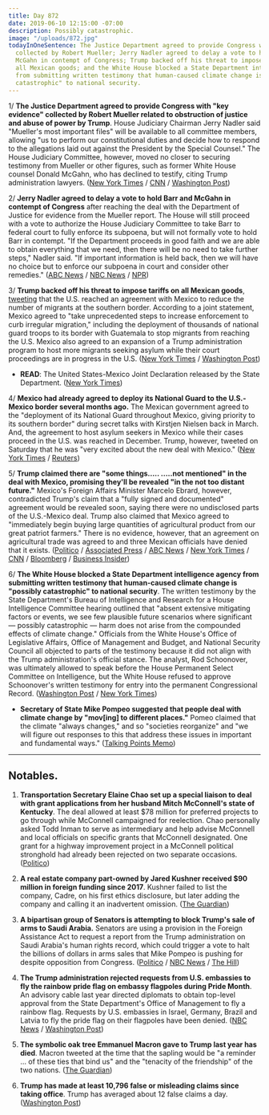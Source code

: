```yaml
---
title: Day 872
date: 2019-06-10 12:15:00 -07:00
description: Possibly catastrophic.
image: "/uploads/872.jpg"
todayInOneSentence: The Justice Department agreed to provide Congress with "key evidence"
  collected by Robert Mueller; Jerry Nadler agreed to delay a vote to hold Barr and
  McGahn in contempt of Congress; Trump backed off his threat to impose tariffs on
  all Mexican goods; and the White House blocked a State Department intelligence agency
  from submitting written testimony that human-caused climate change is "possibly
  catastrophic" to national security.
---
```


1/ **The Justice Department agreed to provide Congress with "key evidence" collected by Robert Mueller related to obstruction of justice and abuse of power by Trump**. House Judiciary Chairman Jerry Nadler said "Mueller's most important files" will be available to all committee members, allowing "us to perform our constitutional duties and decide how to respond to the allegations laid out against the President by the Special Counsel." The House Judiciary Committee, however, moved no closer to securing testimony from Mueller or other figures, such as former White House counsel Donald McGahn, who has declined to testify, citing Trump administration lawyers. ([New York Times](https://www.nytimes.com/2019/06/10/us/politics/mueller-judiciary-committee.html) / [CNN](https://www.cnn.com/2019/06/10/politics/jerry-nadler-mueller-report-william-barr/) / [Washington Post](https://www.washingtonpost.com/powerpost/house-democrats-reach-deal-with-justice-department-to-review-mueller-materials/2019/06/10/8acddcd2-8b9a-11e9-b08e-cfd89bd36d4e_story.html))

2/ **Jerry Nadler agreed to delay a vote to hold Barr and McGahn in contempt of Congress** after reaching the deal with the Department of Justice for evidence from the Mueller report. The House will still proceed with a vote to authorize the House Judiciary Committee to take Barr to federal court to fully enforce its subpoena, but will not formally vote to hold Barr in contempt. "If the Department proceeds in good faith and we are able to obtain everything that we need, then there will be no need to take further steps," Nadler said. "If important information is held back, then we will have no choice but to enforce our subpoena in court and consider other remedies." ([ABC News](https://abcnews.go.com/Politics/nadler-doj-agrees-turn-mueller-evidence-postpones-contempt/story?id=63606046) / [NBC News](https://www.nbcnews.com/politics/congress/nadler-reaches-deal-doj-over-key-mueller-report-documents-n1015796) / [NPR](https://www.npr.org/2019/06/10/731300750/house-democrats-to-get-some-mueller-report-material-but-contempt-vote-is-still-o))

3/ **Trump backed off his threat to impose tariffs on all Mexican goods**, [tweeting](https://twitter.com/realDonaldTrump/status/1137155056044826626) that the U.S. reached an agreement with Mexico to reduce the number of migrants at the southern border. According to a joint statement, Mexico agreed to "take unprecedented steps to increase enforcement to curb irregular migration," including the deployment of thousands of national guard troops to its border with Guatemala to stop migrants from reaching the U.S. Mexico also agreed to an expansion of a Trump administration program to host more migrants seeking asylum while their court proceedings are in progress in the U.S. ([New York Times](https://www.nytimes.com/2019/06/07/us/politics/trump-tariffs-mexico.html) / [Washington Post](https://www.washingtonpost.com/world/the_americas/mexican-officials-hail-tariff-averting-pact-with-us-even-as-worries-emerge/2019/06/08/fcee754a-8886-11e9-9d73-e2ba6bbf1b9b_story.html))

* **READ**: The United States-Mexico Joint Declaration released by the State Department. ([New York Times](https://www.nytimes.com/2019/06/07/us/state-department-mexico-trump.html))

4/ **Mexico had already agreed to deploy its National Guard to the U.S.-Mexico border several months ago.** The Mexican government agreed to the "deployment of its National Guard throughout Mexico, giving priority to its southern border" during secret talks with Kirstjen Nielsen back in March. And, the agreement to host asylum seekers in Mexico while their cases proceed in the U.S. was reached in December. Trump, however, tweeted on Saturday that he was "very excited about the new deal with Mexico." ([New York Times](https://www.nytimes.com/2019/06/08/us/politics/trump-mexico-deal-tariffs.html) / [Reuters](https://www.reuters.com/article/us-usa-trade-mexico-idUSKCN1TA0GM))

5/ **Trump claimed there are "some things..... .....not mentioned" in the deal with Mexico, promising they'll be revealed "in the not too distant future."** Mexico's Foreign Affairs Minister Marcelo Ebrard, however, contradicted Trump's claim that a "fully signed and documented" agreement would be revealed soon, saying there were no undisclosed parts of the U.S.-Mexico deal. Trump also claimed that Mexico agreed to "immediately begin buying large quantities of agricultural product from our great patriot farmers." There is no evidence, however, that an agreement on agricultural trade was agreed to and three Mexican officials have denied that it exists. ([Politico](https://www.politico.com/story/2019/06/09/trump-mexico-deal-twitter-1358158) / [Associated Press](https://www.apnews.com/7bedd8e672dd4f6ca3ffe2b3fd78fe0f) / [ABC News](https://abcnews.go.com/Politics/trump-claims-undisclosed-component-us-mexico-migrant-deal/story?id=63603874) / [New York Times](https://www.nytimes.com/2019/06/10/us/politics/immigration-mexico-deal-trump.html) / [CNN](https://www.cnn.com/2019/06/10/politics/trump-mexico-tariffs/index.html) / [Bloomberg](https://www.bloomberg.com/news/articles/2019-06-08/mexico-never-agreed-to-farm-deal-with-u-s-contradicting-trump) / [Business Insider](https://www.businessinsider.com/trump-mexico-deal-no-evidence-of-farm-export-agreement-2019-6))

6/ **The White House blocked a State Department intelligence agency from submitting written testimony that human-caused climate change is "possibly catastrophic" to national security**. The written testimony by the State Department's Bureau of Intelligence and Research for a House Intelligence Committee hearing outlined that "absent extensive mitigating factors or events, we see few plausible future scenarios where significant — possibly catastrophic — harm does not arise from the compounded effects of climate change." Officials from the White House's Office of Legislative Affairs, Office of Management and Budget, and National Security Council all objected to parts of the testimony because it did not align with the Trump administration's official stance. The analyst, Rod Schoonover, was ultimately allowed to speak before the House Permanent Select Committee on Intelligence, but the White House refused to approve Schoonover's written testimony for entry into the permanent Congressional Record. ([Washington Post](https://www.washingtonpost.com/climate-environment/2019/06/08/white-house-blocked-intelligence-aides-written-testimony-saying-human-caused-climate-change-could-be-possibly-catastrophic/) / [New York Times](https://www.nytimes.com/2019/06/08/climate/rod-schoonover-testimony.html))

* **Secretary of State Mike Pompeo suggested that people deal with climate change by "mov\[ing\] to different places."** Pomeo claimed that the climate "always changes," and so "societies reorganize" and "we will figure out responses to this that address these issues in important and fundamental ways." ([Talking Points Memo](https://talkingpointsmemo.com/news/pompeo-climate-change-move-different-places))

---

## Notables.

1. **Transportation Secretary Elaine Chao set up a special liaison to deal with grant applications from her husband Mitch McConnell's state of Kentucky**. The deal allowed at least $78 million for preferred projects to go through while McConnell campaigned for reelection. Chao personally asked Todd Inman to serve as intermediary and help advise McConnell and local officials on specific grants that McConnell designated. One grant for a highway improvement project in a McConnell political stronghold had already been rejected on two separate occasions. ([Politico](https://www.politico.com/story/2019/06/10/mcconnell-elaine-chao-1358068))

2. **A real estate company part-owned by Jared Kushner received $90 million in foreign funding since 2017**. Kushner failed to list the company, Cadre, on his first ethics disclosure, but later adding the company and calling it an inadvertent omission. ([The Guardian](https://www.theguardian.com/us-news/2019/jun/10/jared-kushner-real-estate-cadre-goldman-sachs))

3. **A bipartisan group of Senators is attempting to block Trump's sale of arms to Saudi Arabia.** Senators are using a provision in the Foreign Assistance Act to request a report from the Trump administration on Saudi Arabia's human rights record, which could trigger a vote to halt the billions of dollars in arms sales that Mike Pompeo is pushing for despite opposition from Congress. ([Politico](https://www.politico.com/story/2019/06/09/arm-sales-senate-saudi-arabia-1358440) / [NBC News](https://www.nbcnews.com/politics/congress/dem-gop-senators-want-check-trump-s-power-sell-arms-n1015581) / [The Hill](https://thehill.com/policy/defense/447503-senators-take-bipartisan-step-toward-blocking-trumps-saudi-arms-sales))

4. **The Trump administration rejected requests from U.S. embassies to fly the rainbow pride flag on embassy flagpoles during Pride Month**. An advisory cable last year directed diplomats to obtain top-level approval from the State Department's Office of Management to fly a rainbow flag. Requests by U.S. embassies in Israel, Germany, Brazil and Latvia to fly the pride flag on their flagpoles have been denied. ([NBC News](https://www.nbcnews.com/politics/national-security/trump-admin-tells-u-s-embassies-they-can-t-fly-n1015236) / [Washington Post](https://www.washingtonpost.com/world/national-security/us-embassies-still-hoisting-rainbow-flags-despite-advisory-from-washington/2019/06/08/eeea0bd4-89f4-11e9-a870-b9c411dc4312_story.html))

5. **The symbolic oak tree Emmanuel Macron gave to Trump last year has died**. Macron tweeted at the time that the sapling would be "a reminder … of these ties that bind us" and the "tenacity of the friendship" of the two nations. ([The Guardian](https://www.theguardian.com/us-news/2019/jun/10/tree-planted-to-mark-trump-macron-friendship-dies))

6. **Trump has made at least 10,796 false or misleading claims since taking office**. Trump has averaged about 12 false claims a day. ([Washington Post](https://www.washingtonpost.com/politics/2019/06/10/president-trump-has-made-false-or-misleading-claims-over-days/))